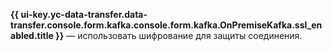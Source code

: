 **{{ ui-key.yc-data-transfer.data-transfer.console.form.kafka.console.form.kafka.OnPremiseKafka.ssl_enabled.title }}** — использовать шифрование для защиты соединения.
